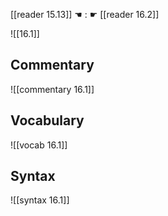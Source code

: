 [[reader 15.13]] ☚ : ☛ [[reader 16.2]]

![[16.1]]

## Commentary

![[commentary 16.1]]

## Vocabulary

![[vocab 16.1]]

## Syntax

![[syntax 16.1]]

